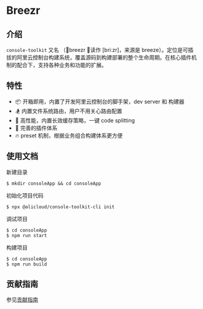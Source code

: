 # Breezr

## 介绍
```console-toolkit``` 又名 （💨breezr 💨读作 [briːzr]，来源是 breeze）。定位是可插拔的阿里云控制台构建系统，覆盖源码到构建部署的整个生命周期。在核心插件机制的配合下，支持各种业务和功能的扩展。

## 特性

 * 📦 开箱即用，内置了开发阿里云控制台的脚手架，dev server 和 构建器
 * 🏂 内置文件系统路由，用户不用关心路由配置
 * 🚀 高性能，内置长效缓存策略，一键 code splitting
 * 📎 完善的插件体系
 * 🔥 preset 机制，根据业务组合构建体系更方便

## 使用文档

新建目录

```
$ mkdir consoleApp && cd consoleApp
```

初始化项目代码

```
$ npx @alicloud/console-toolkit-cli init
```

调试项目

```
$ cd consoleApp
$ npm run start
```

构建项目
```
$ cd consoleApp
$ npm run build
```

## 贡献指南

参见[贡献指南](https://github.com/aliyun/alibabacloud-console-toolkit/blob/master/CONTRIBUTING.md)
